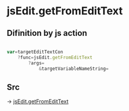 # jsEdit.getFromEditText

## Difinition by js action

```js.js

var=targetEditTextCon
	?func=jsEdit.getFromEditText
		?args=
			&targetVariableNameString=
```

## Src

-> [jsEdit.getFromEditText](https://github.com/puutaro/CommandClick/blob/master/app/src/main/java/com/puutaro/commandclick/fragment_lib/terminal_fragment/js_interface/edit/JsEdit.kt#L62)


